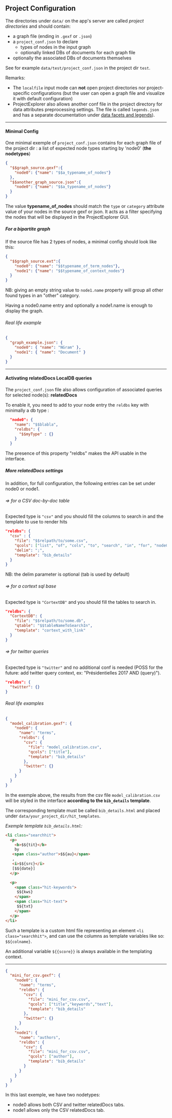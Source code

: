 ## Project Configuration

The directories under `data/` on the app's server are called *project directories* and should contain:
  - a graph file (ending in `.gexf` or `.json`)
  - a `project_conf.json` to declare
    - types of nodes in the input graph
    - optionally linked DBs of documents for each graph file
  - optionally the associated DBs of documents themselves

See for example `data/test/project_conf.json` in the project dir `test`.

Remarks:
  - The `localfile` input mode can **not** open project directories nor project-specific configurations (but the user can open a graph file and visualize it with default configuration)
  - ProjectExplorer also allows another conf file in the project directory for data attributes preprocessing settings. The file is called `legends.json` and has a  separate documentation under [data facets and legends](https://github.com/moma/ProjectExplorer/blob/master/00.DOCUMENTATION/C-advanced/data_facets_and_legends.md)).


------------------------------------------------------
#### Minimal Config

One minimal exemple of `project_conf.json` contains for each graph file of the project dir : a list of expected node types starting by 'node0' (**the nodetypes**)

```json
{
  "$$graph_source.gexf":{
    "node0": {"name": "$$a_typename_of_nodes"}
  },
  "$$another_graph_source.json":{
    "node0": {"name": "$$a_typename_of_nodes"}
  }
}
```
The value **typename_of_nodes** should match the `type` or `category` attribute value of your nodes in the source gexf or json. It acts as a filter specifying the nodes that will be displayed in the ProjectExplorer GUI.

##### For a bipartite graph
If the source file has 2 types of nodes, a minimal config should look like this:
```json
{
  "$$graph_source.ext":{
    "node0": {"name": "$$typename_of_term_nodes"},
    "node1": {"name": "$$typename_of_context_nodes"}
  }
}
```

NB: giving an empty string value to `node1.name` property will group all other found types in an "other" category.

Having a node0.name entry and optionally a node1.name is enough to display the graph.

###### Real life example
```json
{
  "graph_example.json": {
    "node0": { "name": "NGram" },
    "node1": { "name": "Document" }
  }
}
```

------------------------------------------------------
#### Activating relatedDocs LocalDB queries

The `project_conf.json` file also allows configuration of associated queries for selected node(s): **relatedDocs**

To enable it, you need to add to your node entry the `reldbs` key with minimally a db type :

```json
  "node0": {
    "name": "$$blabla",
    "reldbs": {
      "$$myType" : {}
    }
  }
```

The presence of this property "reldbs" makes the API usable in the interface.

##### More relatedDocs settings
In addition, for full configuration, the following entries can be set under node0 or node1.

###### => for a CSV doc-by-doc table
Expected type is `"csv"` and you should fill the columns to search in and the template to use to render hits
```json
"reldbs": {
  "csv" : {
    "file": "$$relpath/to/some.csv",
    "qcols": ["list", "of", "cols", "to", "search", "in", "for", "node0"],
    "delim": ";",
    "template": "bib_details"
  }
}
```
NB: the delim parameter is optional (tab is used by default)

###### => for a cortext sql base
Expected type is `"CortextDB"` and you should fill the tables to search in.
```json
"reldbs": {
  "CortextDB": {
    "file": "$$relpath/to/some.db",
    "qtable": "$$tableNameToSearchIn",
    "template": "cortext_with_link"
  }
}
```

###### => for twitter queries
Expected type is `"twitter"` and no additional conf is needed (POSS for the future: add twitter query context, ex: "Présidentielles 2017 AND (query)").
```json
"reldbs": {
  "twitter": {}
}
```

###### Real life examples

```json
{
  "model_calibration.gexf": {
    "node0": {
      "name": "terms",
      "reldbs": {
        "csv": {
          "file": "model_calibration.csv",
          "qcols": ["title"],
          "template": "bib_details"
        },
        "twitter": {}
      }
    }
  }
}
```

In the exemple above, the results from the csv file `model_calibration.csv` will be styled in the interface **according to the `bib_details` template**.

The corresponding template must be called `bib_details.html` and placed under `data/your_project_dir/hit_templates`.

*Exemple template `bib_details.html`:*
```html
<li class="searchhit">
  <p>
    <b>$${tit}</b>
    by
   <span class="author">$${au}</span>
   ,
   <i>$${src}</i>
   [$${date}]
  </p>

  <p>
    <span class="hit-keywords">
     $${kws}
    </span>
    <span class="hit-text">
     $${txt}
    </span>
  </p>
</li>
```

Such a template is a custom html file representing an element `<li class="searchhit">`, and can use the columns as template variables like so: `$${colname}`.

An additional variable `${{score}}` is always available in the templating context.

--------------------------------------------------------------------------------

```json
{
  "mini_for_csv.gexf": {
    "node0": {
      "name": "terms",
      "reldbs": {
        "csv": {
          "file": "mini_for_csv.csv",
          "qcols": ["title","keywords","text"],
          "template": "bib_details"
        },
        "twitter": {}
      }
    },
    "node1": {
      "name": "authors",
      "reldbs": {
        "csv": {
          "file": "mini_for_csv.csv",
          "qcols": ["author"],
          "template": "bib_details"
        }
      }
    }
  }
}
```

In this last exemple, we have two nodetypes:
  - node0 allows both CSV and twitter relatedDocs tabs.
  - node1 allows only the CSV relatedDocs tab.
